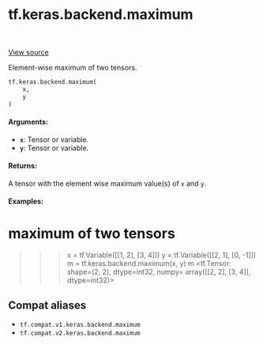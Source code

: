 <div itemscope itemtype="http://developers.google.com/ReferenceObject">
<meta itemprop="name" content="tf.keras.backend.maximum" />
<meta itemprop="path" content="Stable" />
</div>

# tf.keras.backend.maximum

<!-- Insert buttons and diff -->

<table class="tfo-notebook-buttons tfo-api" align="left">
</table>

<a target="_blank" href="/code/stable/tensorflow/python/keras/backend.py">View source</a>



Element-wise maximum of two tensors.

``` python
tf.keras.backend.maximum(
    x,
    y
)
```



<!-- Placeholder for "Used in" -->


#### Arguments:


* <b>`x`</b>: Tensor or variable.
* <b>`y`</b>: Tensor or variable.


#### Returns:

A tensor with the element wise maximum value(s) of `x` and `y`.



#### Examples:



# maximum of two tensors
>>> x = tf.Variable([[1, 2], [3, 4]])
>>> y = tf.Variable([[2, 1], [0, -1]])
>>> m = tf.keras.backend.maximum(x, y)
>>> m
<tf.Tensor: shape=(2, 2), dtype=int32, numpy=
array([[2, 2],
       [3, 4]], dtype=int32)>

## Compat aliases

* `tf.compat.v1.keras.backend.maximum`
* `tf.compat.v2.keras.backend.maximum`

